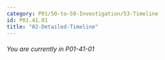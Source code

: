 ```yaml
---
category: P01/50-to-59-Investigation/53-Timeline
id: P01.41.01
title: "02-Detailed-Timeline"
---
```

###### You are currently in P01-41-01




